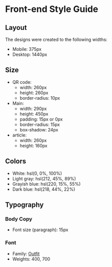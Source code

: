 # Front-end Style Guide

## Layout

The designs were created to the following widths:

- Mobile: 375px
- Desktop: 1440px

## Size

- QR code:
    - width: 260px
    - height: 260px
    - border-radius: 10px
- Main:
    - width: 290px
    - height: 450px
    - padding: 15px or 0px
    - border-radius: 15px
    - box-shadow: 24px
- article:
    - width: 260px
    - height: 160px

## Colors

- White: hsl(0, 0%, 100%)
- Light gray: hsl(212, 45%, 89%)
- Grayish blue: hsl(220, 15%, 55%)
- Dark blue: hsl(218, 44%, 22%)

## Typography

### Body Copy

- Font size (paragraph): 15px

### Font

- Family: [Outfit](https://fonts.google.com/specimen/Outfit)
- Weights: 400, 700
